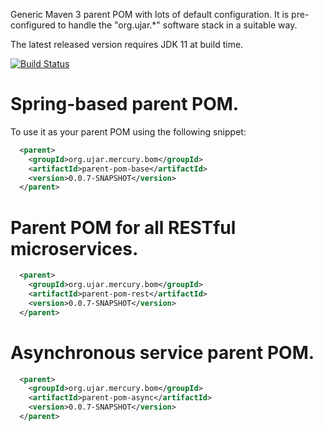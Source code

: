 Generic Maven 3 parent POM with lots of default configuration. It is pre-configured to handle the "org.ujar.*" software
stack in a suitable way.

The latest released version requires JDK 11 at build time.

[![Build Status](https://drone.ujar.org/api/badges/ujar-org/bom/status.svg)](https://drone.ujar.org/ujar-org/bom)

# Spring-based parent POM.

To use it as your parent POM using the following snippet:

```xml
  <parent>
    <groupId>org.ujar.mercury.bom</groupId>
    <artifactId>parent-pom-base</artifactId>
    <version>0.0.7-SNAPSHOT</version>
  </parent>
```

# Parent POM for all RESTful microservices.

```xml
  <parent>
    <groupId>org.ujar.mercury.bom</groupId>
    <artifactId>parent-pom-rest</artifactId>
    <version>0.0.7-SNAPSHOT</version>
  </parent>
```

# Asynchronous service parent POM.

```xml
  <parent>
    <groupId>org.ujar.mercury.bom</groupId>
    <artifactId>parent-pom-async</artifactId>
    <version>0.0.7-SNAPSHOT</version>
  </parent>
```
